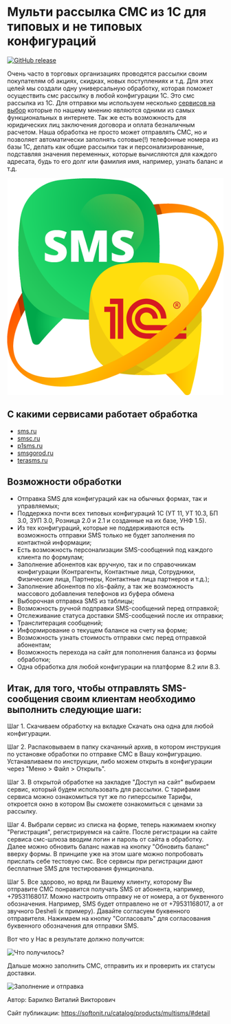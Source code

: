 # Мульти рассылка СМС из 1С для типовых и не типовых конфигураций

[![GitHub release](https://img.shields.io/github/release/Diversus23/multisms.svg)](https://github.com/Diversus23/multisms/releases)

Очень часто в торговых организациях проводятся рассылки своим покупателям об акциях, скидках, новых поступлениях и т.д.
Для этих целей мы создали одну универсальную обработку, которая поможет осуществить смс рассылку в любой конфигурации 1С. Это смс рассылка из 1С.
Для отправки мы используем несколько [сервисов на выбор](https://github.com/Diversus23/multisms#%D1%81-%D0%BA%D0%B0%D0%BA%D0%B8%D0%BC%D0%B8-%D1%81%D0%B5%D1%80%D0%B2%D0%B8%D1%81%D0%B0%D0%BC%D0%B8-%D1%80%D0%B0%D0%B1%D0%BE%D1%82%D0%B0%D0%B5%D1%82-%D0%BE%D0%B1%D1%80%D0%B0%D0%B1%D0%BE%D1%82%D0%BA%D0%B0) которые по нашему мнению являются одними из самых функциональных в интернете. Так же есть возможность для юридических лиц заключения договора и оплата безналичным расчетом.
Наша обработка не просто может отправлять СМС, но и позволяет автоматически заполнять сотовые(!) телефонные номера из базы 1С, делать как общие рассылки так и персонализированные, подставляя значения переменных, которые вычисляются для каждого адресата, будь то его долг или фамилия имя, например, узнать баланс и т.д.

![Логотип](https://raw.githubusercontent.com/Diversus23/multisms/master/screen/multismslogo.png "Мульти-рассылка СМС")

## С какими сервисами работает обработка
* [sms.ru](https://sys1c.sms.ru)
* [smsc.ru](http://www.smsc.ru/reg/?ppsoftonit)
* [p1sms.ru](http://p1sms.ru/)
* [smsgorod.ru](http://smsgorod.ru/)
* [terasms.ru](https://terasms.ru/)

## Возможности обработки
* Отправка SMS для конфигураций как на обычных формах, так и управляемых;
* Поддержка почти всех типовых конфигураций 1С (УТ 11, УТ 10.3, БП 3.0, ЗУП 3.0, Розница 2.0 и 2.1 и созданные на их базе, УНФ 1.5).
* Из тех конфигураций, которые не поддерживаются есть возможность отправки SMS только не будет заполнения по контактной информации;
* Есть возможность персонализации SMS-сообщений под каждого клиента по формулам;
* Заполнение абонентов как вручную, так и по справочникам конфигурации (Контрагенты, Контактные лица, Сотрудники, Физические лица, Партнеры, Контактные лица партнеров и т.д.);
* Заполнение абонентов по xls-файлу, а так же возможность массового добавления телефонов из буфера обмена
* Выборочная отправка SMS из таблицы;
* Возможность ручной подправки SMS-сообщений перед отправкой;
* Отслеживание статуса доставки SMS-сообщений после их отправки;
* Транслитерация сообщений;
* Информирование о текущем балансе на счету на форме;
* Возможность узнать стоимость отправки смс перед отправкой абонентам;
* Возможность перехода на сайт для пополнения баланса из формы обработки;
* Одна обработка для любой конфигурации на платформе 8.2 или 8.3.

## Итак, для того, чтобы отправлять SMS-сообщения своим клиентам необходимо выполнить следующие шаги:
Шаг 1. Скачиваем обработку на вкладке Скачать она одна для любой конфигурации.

Шаг 2. Распаковываем в папку скачанный архив, в котором инструкция по установке обработки по отправке СМС в Вашу конфигурацию. Устанавливаем по инструкции, либо можем открыть в конфигурации через "Меню > Файл > Открыть".

Шаг 3. В открытой обработке на закладке "Доступ на сайт" выбираем сервис, который будем использовать для рассылки. С тарифами сервиса можно ознакомиться тут же по гиперссылке Тарифы, откроется окно в котором Вы сможете ознакомиться с ценами за рассылку.

Шаг 4. Выбрали сервис из списка на форме, теперь нажимаем кнопку "Регистрация", регистрируемся на сайте. После регистрации на сайте сервиса смс-шлюза вводим логин и пароль от сайта в обработку. Далее можно обновить баланс нажав на кнопку "Обновить баланс" вверху формы. В принципе уже на этом шаге можно попробовать прислать себе тестовую смс. Все сервисы при регистрации дают бесплатные SMS для тестирования функционала.

Шаг 5. Все здорово, но вряд ли Вашему клиенту, которому Вы отправите СМС понравится получать SMS от абонента, например, +79531168017. Можно настроить отправку не от номера, а от буквенного обозначения. Например, SMS будет отправлено не от +79531168017, а от звучного Desheli (к примеру). Давайте согласуем буквенного отправителя.
Нажимаем на кнопку "Согласовать" для согласования буквенного обозначения для отправки SMS.

Вот что у Нас в результате должно получится:

![Что получилось?](https://raw.githubusercontent.com/Diversus23/multisms/master/screen/u0.png "Что получилось?")

Дальше можно заполнить СМС, отправить их и проверить их статусы доставки.

![Заполнение и отправка](https://raw.githubusercontent.com/Diversus23/multisms/master/screen/u6.png "Заполнение и отправка")

Автор: Барилко Виталий Викторович

Сайт публикации: https://softonit.ru/catalog/products/multisms/#detail
